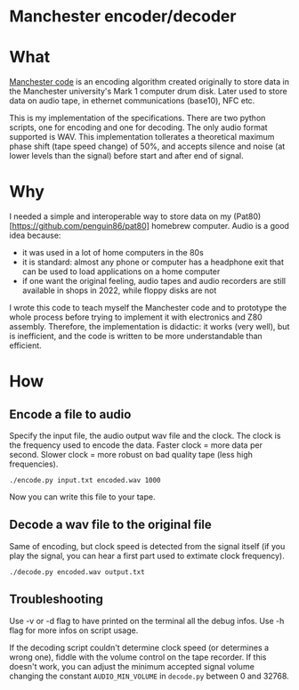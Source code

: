 # Manchester encoder/decoder

# What
[Manchester code](https://en.wikipedia.org/wiki/Manchester_code) is an encoding algorithm created originally to store data in the Manchester university's Mark 1 computer drum disk. Later used to store data on audio tape, in ethernet communications (base10), NFC etc.

This is my implementation of the specifications. There are two python scripts, one for encoding and one for decoding. The only audio format supported is WAV. This implementation tollerates a theoretical maximum phase shift (tape speed change) of 50%, and accepts silence and noise (at lower levels than the signal) before start and after end of signal.

# Why
I needed a simple and interoperable way to store data on my (Pat80)[https://github.com/penguin86/pat80] homebrew computer. Audio is a good idea because:
- it was used in a lot of home computers in the 80s
- it is standard: almost any phone or computer has a headphone exit that can be used to load applications on a home computer
- if one want the original feeling, audio tapes and audio recorders are still available in shops in 2022, while floppy disks are not

I wrote this code to teach myself the Manchester code and to prototype the whole process before trying to implement it with electronics and Z80 assembly. Therefore, the implementation is didactic: it works (very well), but is inefficient, and the code is written to be more understandable than efficient.

# How
## Encode a file to audio
Specify the input file, the audio output wav file and the clock.
The clock is the frequency used to encode the data. Faster clock = more data per second. Slower clock = more robust on bad quality tape (less high frequencies).
```
./encode.py input.txt encoded.wav 1000
```
Now you can write this file to your tape.

## Decode a wav file to the original file
Same of encoding, but clock speed is detected from the signal itself (if you play the signal, you can hear a first part used to extimate clock frequency).
```
./decode.py encoded.wav output.txt
```

## Troubleshooting
Use -v or -d flag to have printed on the terminal all the debug infos.
Use -h flag for more infos on script usage.

If the decoding script couldn't determine clock speed (or determines a wrong one), fiddle with the volume control on the tape recorder. If this doesn't work, you can adjust the minimum accepted signal volume changing the constant `AUDIO_MIN_VOLUME` in `decode.py` between 0 and 32768.
